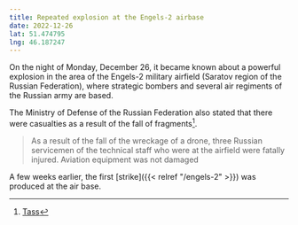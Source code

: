 ```yaml
---
title: Repeated explosion at the Engels-2 airbase
date: 2022-12-26
lat: 51.474795
lng: 46.187247
---
```


On the night of Monday, December 26, it became known about a powerful explosion in the area of ​​the Engels-2 military airfield (Saratov region of the Russian Federation), where strategic bombers and several air regiments of the Russian army are based.

The Ministry of Defense of the Russian Federation also stated that there were casualties as a result of the fall of fragments[^1].

> As a result of the fall of the wreckage of a drone, three Russian servicemen of the technical staff who were at the airfield were fatally injured. Aviation equipment was not damaged

A few weeks earlier, the first [strike]({{< relref "/engels-2" >}}) was produced at the air base.

[^1]: [Tass](https://tass.ru/armiya-i-opk/16687107)